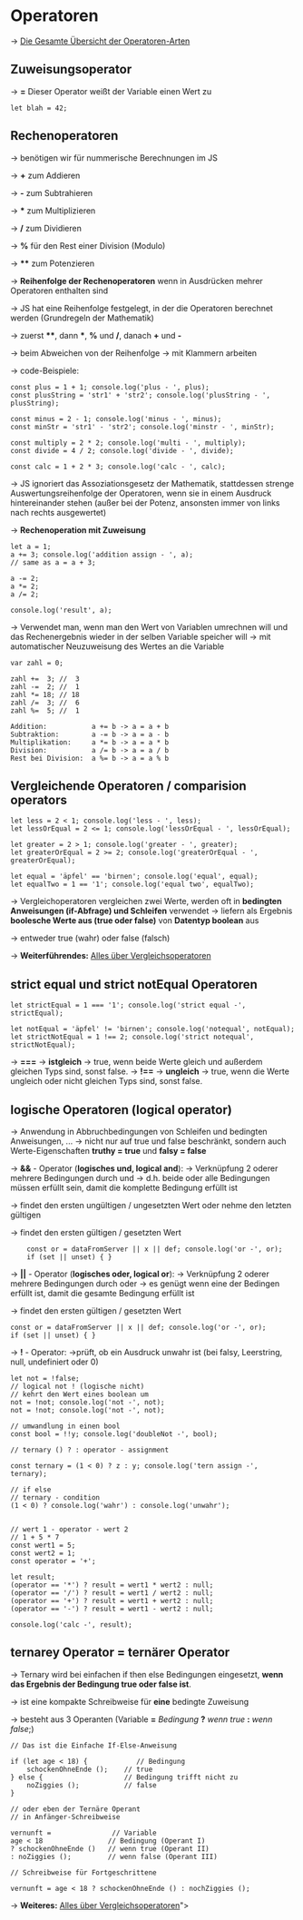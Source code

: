 # Operatoren

-> <a href="https://wiki.selfhtml.org/wiki/JavaScript/Operatoren">Die Gesamte Übersicht der Operatoren-Arten</a>

## Zuweisungsoperator

-> **=** Dieser Operator weißt der Variable einen Wert zu

    let blah = 42;

## Rechenoperatoren

-> benötigen wir für nummerische Berechnungen im JS

-> **+** zum Addieren

-> **-** zum Subtrahieren 

-> __*__ zum Multiplizieren

-> **/** zum Dividieren

-> **%** für den Rest einer Division (Modulo) 

-> __**__ zum Potenzieren

-> **Reihenfolge der Rechenoperatoren** wenn in Ausdrücken mehrer Operatoren enthalten sind 

-> JS hat eine Reihenfolge festgelegt, in der die Operatoren berechnet werden (Grundregeln der Mathematik)

-> zuerst __**__, 
dann __*__, **%** und **/**,
danach **+** und **-** 

-> beim Abweichen von der Reihenfolge -> mit Klammern arbeiten

-> code-Beispiele:

    const plus = 1 + 1; console.log('plus - ', plus);
    const plusString = 'str1' + 'str2'; console.log('plusString - ', plusString);

    const minus = 2 - 1; console.log('minus - ', minus);
    const minStr = 'str1' - 'str2'; console.log('minstr - ', minStr);

    const multiply = 2 * 2; console.log('multi - ', multiply);
    const divide = 4 / 2; console.log('divide - ', divide);

    const calc = 1 + 2 * 3; console.log('calc - ', calc);

-> JS ignoriert das Assoziationsgesetz der Mathematik, stattdessen strenge Auswertungsreihenfolge der Operatoren, wenn sie in einem Ausdruck hintereinander stehen (außer bei der Potenz, ansonsten immer von links nach rechts ausgewertet)

-> **Rechenoperation mit Zuweisung**

    let a = 1;
    a += 3; console.log('addition assign - ', a);
    // same as a = a + 3;

    a -= 2;
    a *= 2;
    a /= 2;

    console.log('result', a);

-> Verwendet man, wenn man den Wert von Variablen umrechnen will und das Rechenergebnis wieder in der selben Variable speicher will -> mit automatischer Neuzuweisung des Wertes an die Variable

    var zahl = 0;

    zahl +=  3; //  3
    zahl -=  2; //  1
    zahl *= 18; // 18
    zahl /=  3; //  6 
    zahl %=  5; //  1

    Addition:           a += b -> a = a + b
    Subtraktion:        a -= b -> a = a - b
    Multiplikation:     a *= b -> a = a * b
    Division:           a /= b -> a = a / b
    Rest bei Division:  a %= b -> a = a % b


## Vergleichende Operatoren / comparision operators

    let less = 2 < 1; console.log('less - ', less);
    let lessOrEqual = 2 <= 1; console.log('lessOrEqual - ', lessOrEqual);

    let greater = 2 > 1; console.log('greater - ', greater);
    let greaterOrEqual = 2 >= 2; console.log('greaterOrEqual - ', greaterOrEqual);

    let equal = 'äpfel' == 'birnen'; console.log('equal', equal);
    let equalTwo = 1 == '1'; console.log('equal two', equalTwo);

-> Vergleichoperatoren vergleichen zwei Werte, werden oft in **bedingten Anweisungen (if-Abfrage) und Schleifen** verwendet -> liefern als Ergebnis **boolesche Werte aus (true oder false)** von **Datentyp boolean** aus

-> entweder true (wahr) oder false (falsch)

-> **Weiterführendes:** <a href="https://wiki.selfhtml.org/wiki/JavaScript/Operatoren/Vergleichsoperatoren">Alles über Vergleichsoperatoren</a>

## strict equal und strict notEqual Operatoren

    let strictEqual = 1 === '1'; console.log('strict equal -', strictEqual);

    let notEqual = 'äpfel' != 'birnen'; console.log('notequal', notEqual);
    let strictNotEqual = 1 !== 2; console.log('strict notequal', strictNotEqual);

-> **===** ->	**istgleich** -> true, wenn beide Werte gleich und außerdem gleichen Typs sind, sonst false.
-> **!==** -> **ungleich** -> true, wenn die Werte 
ungleich oder nicht gleichen Typs sind, sonst false.

## logische Operatoren (logical operator)

-> Anwendung in Abbruchbedingungen von Schleifen und bedingten Anweisungen, ...
-> nicht nur auf true und false beschränkt, sondern auch Werte-Eigenschaften **truthy = true** und **falsy = false**

-> **&&** - Operator (**logisches und, logical and**): -> Verknüpfung 2 oderer mehrere Bedingungen durch und -> d.h. beide oder alle Bedingungen müssen erfüllt sein, damit die komplette Bedingung erfüllt ist

-> findet den ersten ungültigen / ungesetzten Wert oder nehme den letzten gültigen

-> findet den ersten gültigen / gesetzten Wert

        const or = dataFromServer || x || def; console.log('or -', or);
        if (set || unset) { }


-> **||** - Operator (**logisches oder, logical or**): -> Verknüpfung 2 oderer mehrere Bedingungen durch oder -> es genügt wenn eine der Bedingen erfüllt ist, damit die gesamte Bedingung erfüllt ist

-> findet den ersten gültigen / gesetzten Wert

    const or = dataFromServer || x || def; console.log('or -', or);
    if (set || unset) { }


-> **!** - Operator: ->prüft, ob ein Ausdruck unwahr ist (bei falsy, Leerstring, null, undefiniert oder 0)

    let not = !false;
    // logical not ! (logische nicht)
    // kehrt den Wert eines boolean um
    not = !not; console.log('not -', not);
    not = !not; console.log('not -', not);

    // umwandlung in einen bool 
    const bool = !!y; console.log('doubleNot -', bool);

    // ternary () ? : operator - assignment

    const ternary = (1 < 0) ? z : y; console.log('tern assign -', ternary);

    // if else
    // ternary - condition
    (1 < 0) ? console.log('wahr') : console.log('unwahr');


    // wert 1 - operator - wert 2
    // 1 + 5 * 7
    const wert1 = 5;
    const wert2 = 1;
    const operator = '+';

    let result;
    (operator == '*') ? result = wert1 * wert2 : null;
    (operator == '/') ? result = wert1 / wert2 : null;
    (operator == '+') ? result = wert1 + wert2 : null;
    (operator == '-') ? result = wert1 - wert2 : null;

    console.log('calc -', result);

## ternarey Operator = ternärer Operator

-> Ternary wird bei einfachen if then else Bedingungen eingesetzt, **wenn das Ergebnis der Bedingung true oder false ist**.

-> ist eine kompakte Schreibweise für **eine** bedingte Zuweisung

-> besteht aus 3 Operanten (Variable **=** *Bedingung* **?** *wenn true* **:** *wenn false*;)

    // Das ist die Einfache If-Else-Anweisung

    if (let age < 18) {            // Bedingung
        schockenOhneEnde ();    // true
    } else {                    // Bedingung trifft nicht zu
        noZiggies ();           // false
    }

    // oder eben der Ternäre Operant
    // in Anfänger-Schreibweise

    vernunft =               // Variable
    age < 18                // Bedingung (Operant I)
    ? schockenOhneEnde ()   // wenn true (Operant II)
    : noZiggies ();         // wenn false (Operant III)

    // Schreibweise für Fortgeschrittene

    vernunft = age < 18 ? schockenOhneEnde () : nochZiggies ();




-> **Weiteres:** <a href="https://wiki.selfhtml.org/wiki/JavaScript/Operatoren/Logische_Operatoren">Alles über Vergleichsoperatoren</a>">